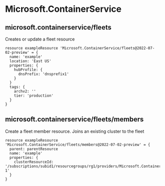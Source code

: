 # Microsoft.ContainerService

## microsoft.containerservice/fleets

Creates or update a fleet resource
```bicep
resource exampleResource 'Microsoft.ContainerService/fleets@2022-07-02-preview' = {
  name: 'example'
  location: 'East US'
  properties: {
    hubProfile: {
      dnsPrefix: 'dnsprefix1'
    }
  }
  tags: {
    archv2: ''
    tier: 'production'
  }
}
```

## microsoft.containerservice/fleets/members

Create a fleet member resource. Joins an existing cluster to the fleet
```bicep
resource exampleResource 'Microsoft.ContainerService/fleets/members@2022-07-02-preview' = {
  parent: parentResource 
  name: 'example'
  properties: {
    clusterResourceId: '/subscriptions/subid1/resourcegroups/rg1/providers/Microsoft.ContainerService/managedClusters/cluster-1'
  }
}
```
